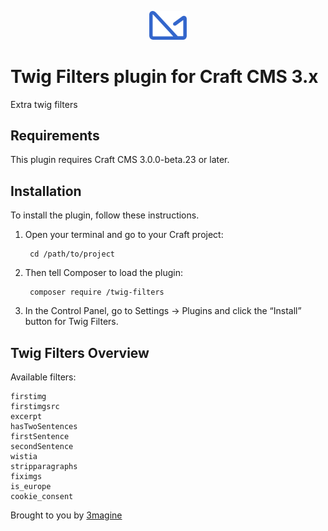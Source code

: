 <p align="center">
  <img width="60" src="src/icon.png" alt="3magine">
</p>

# Twig Filters plugin for Craft CMS 3.x

Extra twig filters

## Requirements

This plugin requires Craft CMS 3.0.0-beta.23 or later.

## Installation

To install the plugin, follow these instructions.

1. Open your terminal and go to your Craft project:

        cd /path/to/project

2. Then tell Composer to load the plugin:

        composer require /twig-filters

3. In the Control Panel, go to Settings → Plugins and click the “Install” button for Twig Filters.

## Twig Filters Overview

Available filters:

```
firstimg
firstimgsrc
excerpt
hasTwoSentences
firstSentence
secondSentence
wistia
stripparagraphs
fiximgs
is_europe
cookie_consent
```

Brought to you by [3magine](https://www.3magine.com/)